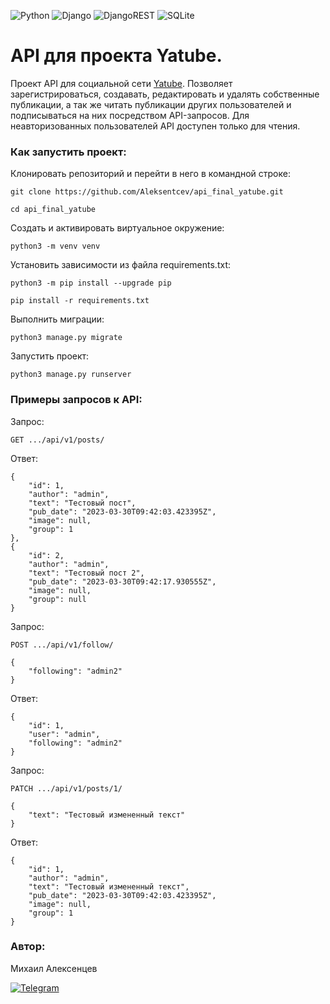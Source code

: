 ![Python](https://img.shields.io/badge/python-3670A0?style=for-the-badge&logo=python&logoColor=ffdd54) ![Django](https://img.shields.io/badge/django-%23092E20.svg?style=for-the-badge&logo=django&logoColor=white) ![DjangoREST](https://img.shields.io/badge/DJANGO-REST-ff1709?style=for-the-badge&logo=django&logoColor=white&color=ff1709&labelColor=gray) ![SQLite](https://img.shields.io/badge/sqlite-%2307405e.svg?style=for-the-badge&logo=sqlite&logoColor=white)

# API для проекта Yatube.

Проект API для социальной сети [Yatube](https://github.com/Aleksentcev/yatube-project.git).
Позволяет зарегистрироваться, создавать, редактировать и удалять собственные публикации, а так же читать публикации других пользователей и подписываться на них посредством API-запросов. Для неавторизованных пользователей API доступен только для чтения.

### Как запустить проект:

Клонировать репозиторий и перейти в него в командной строке:

```
git clone https://github.com/Aleksentcev/api_final_yatube.git
```

```
cd api_final_yatube
```

Cоздать и активировать виртуальное окружение:

```
python3 -m venv venv
```

Установить зависимости из файла requirements.txt:

```
python3 -m pip install --upgrade pip
```

```
pip install -r requirements.txt
```

Выполнить миграции:

```
python3 manage.py migrate
```

Запустить проект:

```
python3 manage.py runserver
```

### Примеры запросов к API:

Запрос:

```
GET .../api/v1/posts/
```

Ответ:

```
{
    "id": 1,
    "author": "admin",
    "text": "Тестовый пост",
    "pub_date": "2023-03-30T09:42:03.423395Z",
    "image": null,
    "group": 1
},
{
    "id": 2,
    "author": "admin",
    "text": "Тестовый пост 2",
    "pub_date": "2023-03-30T09:42:17.930555Z",
    "image": null,
    "group": null
}
```

Запрос:

```
POST .../api/v1/follow/

{
    "following": "admin2"
}
```

Ответ:

```
{
    "id": 1,
    "user": "admin",
    "following": "admin2"
}
```

Запрос:

```
PATCH .../api/v1/posts/1/

{
    "text": "Тестовый измененный текст"
}
```

Ответ:

```
{
    "id": 1,
    "author": "admin",
    "text": "Тестовый измененный текст",
    "pub_date": "2023-03-30T09:42:03.423395Z",
    "image": null,
    "group": 1
}
```

### Автор:

Михаил Алексенцев

[![Telegram](https://img.shields.io/badge/aleksentcev-2CA5E0?style=for-the-badge&logo=telegram&logoColor=white&link=https://t.me/aleksentcev)](https://t.me/aleksentcev)
